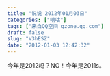 ```yaml
---
title: "说说 2012年01月03日"
categories: ["嘀咕"]
tags: ["来自QQ空间 qzone.qq.com"]
draft: false
slug: "V3hESZ"
date: "2012-01-03 12:42:32"
---
```


今年是2012吗？NO！今年是2011s。
